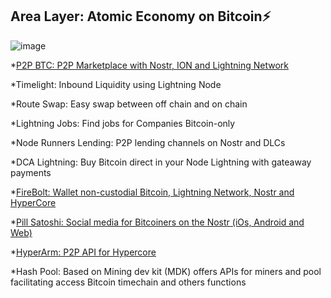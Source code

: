 ## Area Layer: Atomic Economy on Bitcoin⚡️

![image](https://user-images.githubusercontent.com/83122757/208729218-b7a58549-f4b3-4a39-8691-5719bc7cac04.png)

*[P2P BTC: P2P Marketplace with Nostr, ION and Lightning Network](https://github.com/AreaLayer/P2PBTC)

*Timelight: Inbound Liquidity using Lightning Node 

*Route Swap: Easy swap between off chain and on chain

*Lightning Jobs: Find jobs for Companies Bitcoin-only

*Node Runners Lending: P2P lending channels on Nostr and DLCs

*DCA Lightning: Buy Bitcoin direct in your Node Lightning with gateaway payments

*[FireBolt: Wallet non-custodial Bitcoin, Lightning Network, Nostr and HyperCore](https://github.com/AreaLayer/FireBolt)

*[Pill Satoshi: Social media for Bitcoiners on the Nostr (iOs, Android and Web)](https://github.com/AreaLayer/PillSatoshi)

*[HyperArm: P2P API for Hypercore](https://github.com/AreaLayer/HyperArm)

*Hash Pool:  Based on Mining dev kit (MDK) offers APIs for miners and pool facilitating access Bitcoin timechain and others functions
